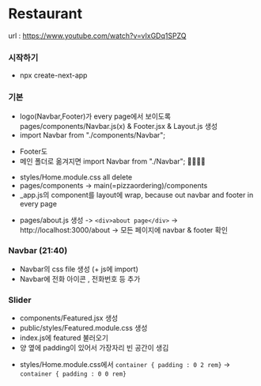 # Restaurant

url : https://www.youtube.com/watch?v=vIxGDq1SPZQ

### 시작하기
- npx create-next-app

### 기본
- logo(Navbar,Footer)가 every page에서 보이도록 pages/components/Navbar.js(x) & Footer.jsx & Layout.js 생성
- import Navbar from "./components/Navbar"; 
 + Footer도
 + 메인 폴더로 옮겨지면 import Navbar from "./Navbar"; 🚬🚬🚬🚬
- styles/Home.module.css all delete
- pages/components -> main(=pizzaordering)/components 
- _app.js의 component를 layout에 wrap, because out navbar and footer in every page
 + pages/about.js 생성 -> ``` <div>about page</div> ``` -> http://localhost:3000/about -> 모든 페이지에 navbar & footer 확인

### Navbar (21:40)
- Navbar의 css file 생성 (+ js에 import)
- Navbar에 전화 아이콘 , 전화번호 등 추가

### Slider
- components/Featured.jsx 생성
- public/styles/Featured.module.css 생성
- index.js에 featured 불러오기
- 양 옆에 padding이 있어서 가장자리 빈 공간이 생김
 + styles/Home.module.css에서 ```container { padding : 0 2 rem}``` -> ```container { padding : 0 0 rem}``` 
